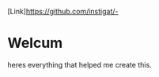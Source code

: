 [Link]https://github.com/instigat/-
<!DOCTYPE html>
<html>
<head>
<title>Welcome</title>
</head>
<body>

<h1>Welcum</h1>
<p>heres everything that helped me create this.</p>

</body>
</html>
